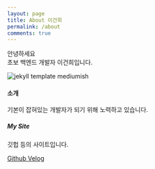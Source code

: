 ```yaml
---
layout: page
title: About 이건희
permalink: /about
comments: true
---
```


<div class="row justify-content-between">
<div class="col-md-8 pr-5">

<p>안녕하세요 <br/>
초보 백엔드 개발자 이건희입니다.</p>
<p class="mb-5"><img class="shadow-lg" src="{{site.baseurl}}/assets/images/darkmodeparrot.gif" alt="jekyll template mediumish" /></p>

<h4>소개</h4>
<p>기본이 잡혀있는 개발자가 되기 위해 노력하고 있습니다.</p>

</div>

<div class="col-md-4">

<div class="sticky-top sticky-top-80">
<h5>My Site</h5>

<p>깃헙 등의 사이트입니다.</p>

<a target="_blank" href="https://github.com/IsthisLee" class="btn btn-danger">Github <i class="fab fa-github"></i></a> <a target="_blank" href="https://velog.io/@isthis" class="btn btn-warning">Velog <i class="fa fa-paperclip"></i></a>

</div>
</div>
</div>

<!-- <div class="row justify-content-between">
<div class="col-md-8 pr-5">

<p>This website is built with Jekyll and Mediumish template for Jekyll. It's for demonstration purposes, no real content can be found. Mediumish template for Jekyll is compatible with Github pages, in fact even this demo is created with Github Pages and hosted with Github.</p>

<p class="mb-5"><img class="shadow-lg" src="{{site.baseurl}}/assets/images/mediumish-jekyll-template.png" alt="jekyll template mediumish" /></p>
<h4>Documentation</h4>

<p>Please, read the docs <a href="https://bootstrapstarter.com/bootstrap-templates/template-mediumish-bootstrap-jekyll/">here</a>.</p>

<h4>Questions or bug reports?</h4>

<p>Head over to our <a href="https://github.com/wowthemesnet/mediumish-theme-jekyll">Github repository</a>!</p>

</div>

<div class="col-md-4">

<div class="sticky-top sticky-top-80">
<h5>Buy me a coffee</h5>

<p>Thank you for your support! Your donation helps me to maintain and improve <a target="_blank" href="https://github.com/wowthemesnet/mediumish-theme-jekyll">Mediumish <i class="fab fa-github"></i></a>.</p>

<a target="_blank" href="https://www.wowthemes.net/donate/" class="btn btn-danger">Buy me a coffee</a> <a target="_blank" href="https://bootstrapstarter.com/bootstrap-templates/template-mediumish-bootstrap-jekyll/" class="btn btn-warning">Documentation</a>

</div>
</div>
</div> -->
